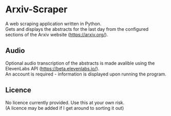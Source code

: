 # Arxiv-Scraper

A web scraping application written in Python.  
Gets and displays the abstracts for the last day from the configured sections of the Arxiv website (<https://arxiv.org/>).  

## Audio

Optional audio transcription of the abstracts is made avalible using the ElevenLabs API (<https://beta.elevenlabs.io/>).  
An account is required - information is displayed upon running the program.  

## Licence

No licence currently provided. Use this at your own risk.  
(A licence may be added if I get around to sorting it out)  
